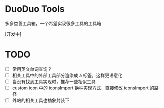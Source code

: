 # DuoDuo Tools

多多益善工具箱，一个希望实现很多工具的工具箱

[开发中]

# TODO

- [ ] 常用英文单词查询？
- [ ] 相关工具中的外部工具部分渲染成 a 标签，这样更语意化
- [ ] 当没有找到工具实现时，推荐一些相似工具
- [ ] custom icon 中的 iconsImport 换种实现方式，直接修改 iconsImport 的路径
- [ ] 外站的相关工具也抽象封装下